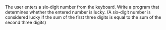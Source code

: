 The user enters a six-digit number from the keyboard. Write a program that determines whether the entered number is lucky. (A six-digit number is considered lucky if the sum of the first three digits is equal to the sum of the second three digits)
